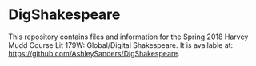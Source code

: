 # DigShakespeare
This repository contains files and information for the Spring 2018 Harvey Mudd Course Lit 179W: Global/Digital Shakespeare. It is available at: https://github.com/AshleySanders/DigShakespeare.
